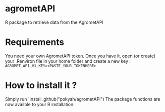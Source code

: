 # agrometAPI
R package to retrieve data from the AgrometAPI

# Requirements
You need your own AgrometAPI token.
Once you have it, open (or create) your .Renviron file in your home folder and create a new key :
`AGROMET_API_V1_KEY=<PASTE_YOUR_TOKENHERE>` 

# How to install it ?
Simply run `install_github("pokyah/agrometAPI")
The package functions are now availble to your R installation
